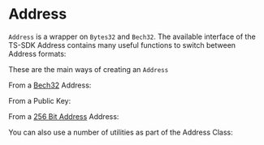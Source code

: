 # Address

`Address` is a wrapper on `Bytes32` and `Bech32`. The available interface of the TS-SDK Address contains many useful functions to switch between Address formats:



These are the main ways of creating an `Address`

From a [Bech32](./bech32.md) Address:



From a Public Key:



From a [256 Bit Address](./bits256.md) Address:



You can also use a number of utilities as part of the Address Class:


